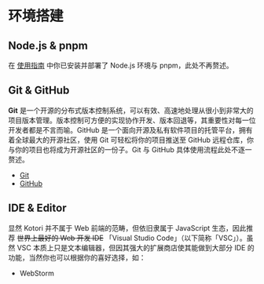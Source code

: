 # 环境搭建

## Node.js & pnpm

在 [使用指南](../../basic/start) 中你已安装并部署了 Node.js 环境与 pnpm，此处不再赘述。

## Git & GitHub

**Git** 是一个开源的分布式版本控制系统，可以有效、高速地处理从很小到非常大的项目版本管理。版本控制可方便的实现协作开发、版本回退等，其重要性对每一位开发者都是不言而喻。GitHub 是一个面向开源及私有软件项目的托管平台，拥有着全球最大的开源社区，使用 Git 可轻松将你的项目推送至 GitHub 远程仓库，你与你的项目也将成为开源社区的一份子。Git 与 GitHub 具体使用流程此处不逐一赘述。

- [Git](https://git-scm.com/)
- [GitHub](https://github.com)

## IDE & Editor

显然 Kotori 并不属于 Web 前端的范畴，但依旧隶属于 JavaScript 生态，因此推荐 ~~世界上最好的 Web 开发 IDE~~ 「Visual Studio Code」（以下简称「VSC」）。虽然 VSC 本质上只是文本编辑器，但因其强大的扩展商店使其能做到大部分 IDE 的功能，当然你也可以根据你的喜好选择，如：

- WebStorm
